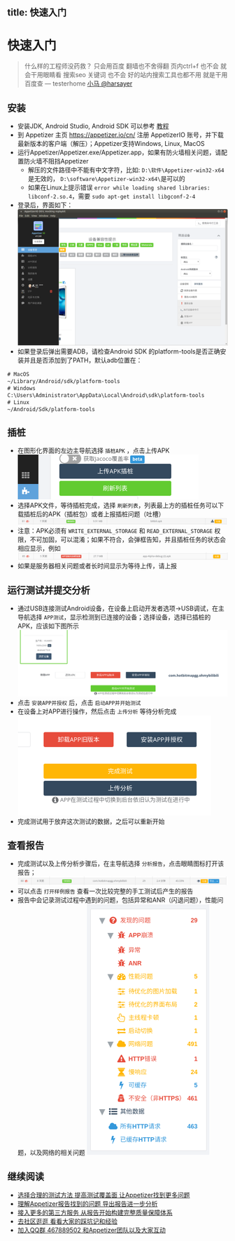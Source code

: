 title: 快速入门
---
# 快速入门

> 什么样的工程师没药救？ 只会用百度 翻墙也不舍得翻 页内ctrl+f 也不会 就会干用眼睛看 搜索seo 关键词 也不会 好的站内搜索工具也都不用 就是干用百度查 — testerhome [小马 @harsayer](https://testerhome.com/harsayer)

## 安装
* 安装JDK, Android Studio, Android SDK 可以参考 [教程](https://blog.csdn.net/hebbely/article/details/78970918)
* 到 Appetizer 主页 https://appetizer.io/cn/  注册 AppetizerIO 账号，并下载最新版本的客户端（解压）；Appetizer支持Windows, Linux, MacOS
* 运行Appetizer/Appetizer.exe/Appetizer.app，如果有防火墙相关问题，请配置防火墙不阻挡Appetizer
  * 解压的文件路径中不能有中文字符，比如: `D:\软件\Appetizer-win32-x64` 是无效的， `D:\software\Appetizer-win32-x64\`是可以的
  * 如果在Linux上提示错误 `error while loading shared libraries: libconf-2.so.4`，需要 `sudo apt-get install libgconf-2-4`
* 登录后，界面如下：
![](first-time.png)
* 如果登录后弹出需要ADB，请检查Android SDK 的platform-tools是否正确安装并且是否添加到了PATH，默认adb位置在：
```
# MacOS
~/Library/Android/sdk/platform-tools
# Windows
C:\Users\Administrator\AppData\Local\Android\sdk\platform-tools
# Linux
~/Android/Sdk/platform-tools
```

## 插桩
* 在图形化界面的左边主导航选择 `插桩APK` ，点击上传APK
![](get-started-instrumentation.png)
* 选择APK文件，等待插桩完成，选择 `刷新列表`，列表最上方的插桩任务可以下载插桩后的APK（插桩包）或者上报插桩问题（吐槽）
![](get-started-download-instrumented-apk.png)
* 注意：APK必须有 `WRITE_EXTERNAL_STORAGE` 和 `READ_EXTERNAL_STORAGE` 权限，不可加固，可以混淆；如果不符合，会弹框告知，并且插桩任务的状态会相应显示，例如
![](get-started-instrumentation-error.png)
* 如果是服务器相关问题或者长时间显示为等待上传，请上报

## 运行测试并提交分析
* 通过USB连接测试Android设备，在设备上启动开发者选项->USB调试，在主导航选择 `APP测试`，显示检测到已连接的设备；选择设备，选择已插桩的APK，应该如下图所示
![](get-started-testing.png)
* 点击 `安装APP并授权` 后，点击 `启动APP并开始测试`
* 在设备上对APP进行操作，然后点击 `上传分析` 等待分析完成
![](get-started-finish-testing.png)
* 完成测试用于放弃这次测试的数据，之后可以重新开始

## 查看报告
* 完成测试以及上传分析步骤后，在主导航选择 `分析报告`，点击眼睛图标打开该报告；
![](get-started-select-report.png)
* 可以点击 `打开样例报告` 查看一次比较完整的手工测试后产生的报告
* 报告中会记录测试过程中遇到的问题，包括异常和ANR（闪退问题），性能问题，以及网络的相关问题
![](get-started-sample-report.png)

## 继续阅读
* [选择合理的测试方法 提高测试覆盖面 让Appetizer找到更多问题](testing.html)
* [理解Appetizer报告找到的问题 导出报告进一步分析](analysis.html)
* [接入更多的第三方服务 从报告开始构建完整质量保障体系](3rdparty.html)
* [去社区逛逛 看看大家的踩坑记和经验](https://testerhome.com/topics/node127)
* [加入QQ群 467889502 和Appetizer团队以及大家互动](http://shang.qq.com/wpa/qunwpa?idkey=4f1ef873aac8ca2a545fae99067ef5f4e505ac4a6ee3d1fad937a5dfe43ae274)